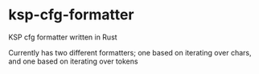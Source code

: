# ksp-cfg-formatter
KSP cfg formatter written in Rust

Currently has two different formatters; one based on iterating over chars, and one based on iterating over tokens
